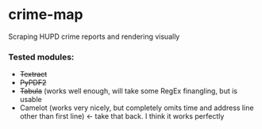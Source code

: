 # crime-map
Scraping HUPD crime reports and rendering visually


### Tested modules: 

- ~~Textract~~
- ~~PyPDF2~~
- ~~Tabula~~ (works well enough, will take some RegEx finangling, but is usable
- Camelot (works very nicely, but completely omits time and address line other than first line) <- take that back. I think it works perfectly
